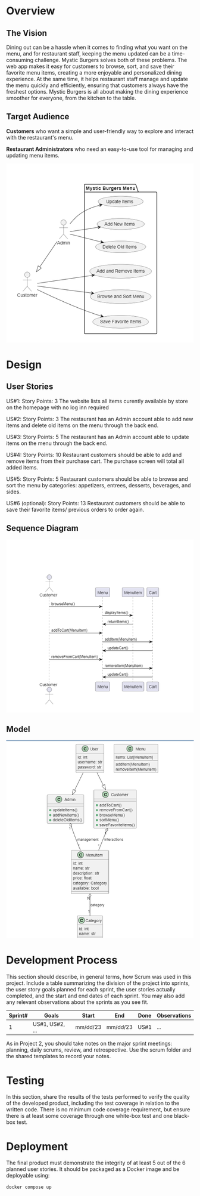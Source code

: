 # Overview

## The Vision
Dining out can be a hassle when it comes to finding what you want on the menu, and for restaurant staff, keeping the menu updated can be a time-consuming challenge. Mystic Burgers solves both of these problems. The web app makes it easy for customers to browse, sort, and save their favorite menu items, creating a more enjoyable and personalized dining experience. At the same time, it helps restaurant staff manage and update the menu quickly and efficiently, ensuring that customers always have the freshest options. Mystic Burgers is all about making the dining experience smoother for everyone, from the kitchen to the table.

## Target Audience

**Customers** who want a simple and user-friendly way to explore and interact with the restaurant's menu.

**Restaurant Administrators** who need an easy-to-use tool for managing and updating menu items.

![pics/usecase.png](pics/usecase.png)



# Design

## User Stories

US#1: Story Points: 3
    The website lists all items curently available by store on the homepage with no log inn required
 
US#2: Story Points: 3
    The restaurant has an Admin account able to add new items and delete old items on the menu through the back end.
   
US#3: Story Points: 5
    The restaurant has an Admin account able to update items on the menu through the back end.      
 
US#4:  Story Points: 10
    Restaurant customers should be able to add and remove items from their purchase cart. The purchase screen will total all added items.
 
US#5:  Story Points: 5
    Restaurant customers should be able to browse and sort the menu by categories: appetizers, entrees, desserts, beverages, and sides.
 
US#6 (optional):  Story Points: 13
    Restaurant customers should be able to save their favorite items/ previous orders to order again.


## Sequence Diagram

![pics/sequence.png](pics/sequence.png)


## Model 

![pics/class.png](pics/class.png)



# Development Process 

This section should describe, in general terms, how Scrum was used in this project. Include a table summarizing the division of the project into sprints, the user story goals planned for each sprint, the user stories actually completed, and the start and end dates of each sprint. You may also add any relevant observations about the sprints as you see fit.

|Sprint#|Goals|Start|End|Done|Observations|
|---|---|---|---|---|---|
|1|US#1, US#2, ...|mm/dd/23|mm/dd/23|US#1|...|

As in Project 2, you should take notes on the major sprint meetings: planning, daily scrums, review, and retrospective. Use the scrum folder and the shared templates to record your notes.

# Testing 

In this section, share the results of the tests performed to verify the quality of the developed product, including the test coverage in relation to the written code. There is no minimum code coverage requirement, but ensure there is at least some coverage through one white-box test and one black-box test.

# Deployment 

The final product must demonstrate the integrity of at least 5 out of the 6 planned user stories. It should be packaged as a Docker image and be deployable using:

```
docker compose up
```